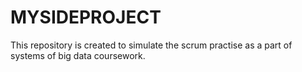 # MYSIDEPROJECT
This repository is created to simulate the scrum practise as a part of systems of big data coursework.
